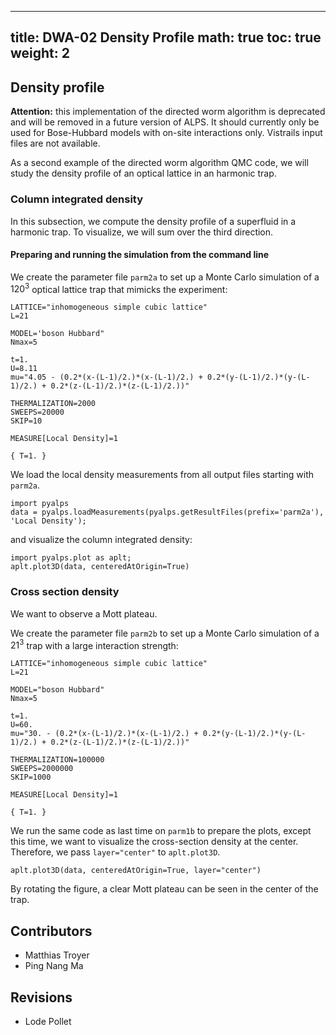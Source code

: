 
---
title: DWA-02 Density Profile
math: true
toc: true
weight: 2
---

## Density profile

**Attention:** this implementation of the directed worm algorithm is deprecated and will be removed in a future version of ALPS. It should currently only be used for Bose-Hubbard models with on-site interactions only. Vistrails input files are not available. 

As a second example of the directed worm algorithm QMC code, we will study the density profile of an optical lattice in an harmonic trap.

### Column integrated density

In this subsection, we compute the density profile of a superfluid in a harmonic trap. To visualize, we will sum over the third direction.

#### Preparing and running the simulation from the command line

We create the parameter file `parm2a` to set up a Monte Carlo simulation of a $120^3$ optical lattice trap that mimicks the experiment:

    LATTICE="inhomogeneous simple cubic lattice"
    L=21

    MODEL='boson Hubbard"
    Nmax=5

    t=1.
    U=8.11
    mu="4.05 - (0.2*(x-(L-1)/2.)*(x-(L-1)/2.) + 0.2*(y-(L-1)/2.)*(y-(L-1)/2.) + 0.2*(z-(L-1)/2.)*(z-(L-1)/2.))"
 
    THERMALIZATION=2000
    SWEEPS=20000
    SKIP=10
 
    MEASURE[Local Density]=1

    { T=1. }
    

We load the local density measurements from all output files starting with `parm2a`.

    import pyalps
    data = pyalps.loadMeasurements(pyalps.getResultFiles(prefix='parm2a'), 'Local Density');

and visualize the column integrated density:

    import pyalps.plot as aplt;
    aplt.plot3D(data, centeredAtOrigin=True)

### Cross section density

We want to observe a Mott plateau.

We create the parameter file `parm2b` to set up a Monte Carlo simulation of a $21^3$ trap with a large interaction strength:

    LATTICE="inhomogeneous simple cubic lattice"
    L=21

    MODEL="boson Hubbard"
    Nmax=5
 
    t=1.
    U=60.
    mu="30. - (0.2*(x-(L-1)/2.)*(x-(L-1)/2.) + 0.2*(y-(L-1)/2.)*(y-(L-1)/2.) + 0.2*(z-(L-1)/2.)*(z-(L-1)/2.))"

    THERMALIZATION=100000
    SWEEPS=2000000
    SKIP=1000

    MEASURE[Local Density]=1

    { T=1. }

We run the same code as last time on `parm1b` to prepare the plots, except this time, we want to visualize the cross-section density at the center. Therefore, we pass `layer="center"` to `aplt.plot3D`.

    aplt.plot3D(data, centeredAtOrigin=True, layer="center")

By rotating the figure, a clear Mott plateau can be seen in the center of the trap.

## Contributors

- Matthias Troyer
- Ping Nang Ma

## Revisions

- Lode Pollet

